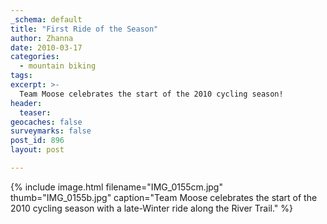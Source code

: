 ```yaml
---
_schema: default
title: "First Ride of the Season"
author: Zhanna
date: 2010-03-17
categories:
  - mountain biking
tags:
excerpt: >- 
  Team Moose celebrates the start of the 2010 cycling season!
header:
  teaser:
geocaches: false
surveymarks: false
post_id: 896
layout: post    

---
```


{% include image.html filename="IMG_0155cm.jpg" thumb="IMG_0155b.jpg" caption="Team Moose celebrates the start of the 2010 cycling season with a late-Winter ride along the River Trail." %}